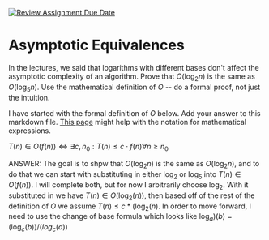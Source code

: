 [![Review Assignment Due Date](https://classroom.github.com/assets/deadline-readme-button-24ddc0f5d75046c5622901739e7c5dd533143b0c8e959d652212380cedb1ea36.svg)](https://classroom.github.com/a/fbkbKZ5N)
# Asymptotic Equivalences

In the lectures, we said that logarithms with different bases don't affect the
asymptotic complexity of an algorithm. Prove that $O(\log_{2} n)$ is the same as
$O(\log_{5} n)$. Use the mathematical definition of $O$ -- do a formal proof,
not just the intuition.

I have started with the formal definition of $O$ below. Add your answer to this
markdown file. [This
page](https://docs.github.com/en/get-started/writing-on-github/working-with-advanced-formatting/writing-mathematical-expressions)
might help with the notation for mathematical expressions.

$T(n) \in O(f(n)) \iff \exists c, n_0: T(n) \leq c \cdot f(n) \forall n \geq n_0$

ANSWER:
The goal is to shpw that $O(\log_{2} n)$ is the same as $O(\log_{2} n)$, and to do that we can start with substituting in either $\log_{2}$ or $\log_{5}$ into $T(n) \in O(f(n))$. I will complete both, but for now I arbitrarily choose $\log_{2}$. With it substituted in we have $T(n) \in O(\log_{2}(n))$, then based off of the rest of the definition of $O$ we assume $T(n) \leq c * (\log_{2}(n)$. In order to move forward, I need to use the change of base formula which looks like $\log_{a})(b)=(\log_{c}(b))/(log_{c}(a))$
